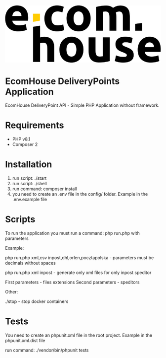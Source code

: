 ![methods][img1]

# EcomHouse DeliveryPoints Application

EcomHouse DeliveryPoint API - Simple PHP Application without framework.

# Requirements
- PHP v8.1
- Composer 2

# Installation

1. run script: ./start
2. run script: ./shell
3. run command: composer install
4. you need to create an .env file in the config/ folder. Example in the .env.example file

# Scripts

To run the application you must run a command: php run.php with parameters

Example:

php run.php xml,csv inpost,dhl,orlen,pocztapolska - parameters must be decimals without spaces

php run.php xml inpost - generate only xml files for only inpost speditor

First parameters - files extensions
Second parameters - speditors

Other:

./stop - stop docker containers

# Tests
You need to create an phpunit.xml file in the root project. Example in the phpunit.xml.dist file

run command: ./vendor/bin/phpunit tests

[img1]: logo.svg
